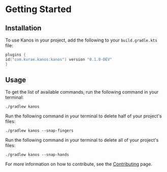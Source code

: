 
# Getting Started

## Installation

To use Kanos in your project, add the following to your `build.gradle.kts` file:

```kotlin
plugins {
id("com.kvrae.kanos:kanos") version "0.1.0-DEV"
}
```

## Usage

To get the list of available commands, run the following command in your terminal:

```shell
./gradlew kanos
```

Run the following command in your terminal to delete half of your project's files:

```shell
./gradlew kanos --snap-fingers
```

Run the following command in your terminal to delete all of your project's files:

```shell
./gradlew kanos --snap-hands
```

For more information on how to contribute, see the [Contributing](contributing.md) page.
